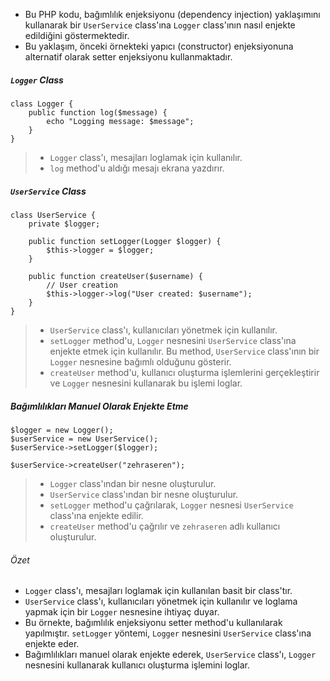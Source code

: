 + Bu PHP kodu, bağımlılık enjeksiyonu (dependency injection) yaklaşımını kullanarak bir `UserService` class'ına `Logger` class'ının nasıl enjekte edildiğini göstermektedir.
+ Bu yaklaşım, önceki örnekteki yapıcı (constructor) enjeksiyonuna alternatif olarak setter enjeksiyonu kullanmaktadır. 

##### `Logger` Class
~~~~~~~
class Logger {
    public function log($message) {
        echo "Logging message: $message";
    }
}
~~~~~~~
> + `Logger` class'ı, mesajları loglamak için kullanılır.
> + `log` method'u aldığı mesajı ekrana yazdırır.

##### `UserService` Class
~~~~~~~
class UserService {
    private $logger;

    public function setLogger(Logger $logger) {
        $this->logger = $logger;
    }

    public function createUser($username) {
        // User creation
        $this->logger->log("User created: $username");
    }
}
~~~~~~~
> + `UserService` class'ı, kullanıcıları yönetmek için kullanılır.
> + `setLogger` method'u, `Logger` nesnesini `UserService` class'ına enjekte etmek için kullanılır. Bu method, `UserService` class'ının bir `Logger` nesnesine bağımlı olduğunu gösterir.
> + `createUser` method'u, kullanıcı oluşturma işlemlerini gerçekleştirir ve `Logger` nesnesini kullanarak bu işlemi loglar.

##### Bağımlılıkları Manuel Olarak Enjekte Etme
~~~~~~~
$logger = new Logger();
$userService = new UserService();
$userService->setLogger($logger);

$userService->createUser("zehraseren");
~~~~~~~
> + `Logger` class'ından bir nesne oluşturulur.
> + `UserService` class'ından bir nesne oluşturulur.
> + `setLogger` method'u çağrılarak, `Logger` nesnesi `UserService` class'ına enjekte edilir.
> + `createUser` method'u çağrılır ve `zehraseren` adlı kullanıcı oluşturulur.

###### Özet
+ `Logger` class'ı, mesajları loglamak için kullanılan basit bir class'tır.
+ `UserService` class'ı, kullanıcıları yönetmek için kullanılır ve loglama yapmak için bir `Logger` nesnesine ihtiyaç duyar.
+ Bu örnekte, bağımlılık enjeksiyonu setter method'u kullanılarak yapılmıştır. `setLogger` yöntemi, `Logger` nesnesini `UserService` class'ına enjekte eder.
+ Bağımlılıkları manuel olarak enjekte ederek, `UserService` class'ı, `Logger` nesnesini kullanarak kullanıcı oluşturma işlemini loglar.
